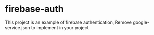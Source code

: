 # firebase-auth

This project is an example of firebase authentication,
Remove google-service.json to implement in your project
